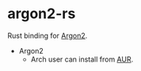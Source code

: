 argon2-rs
=========

Rust binding for [Argon2](https://github.com/P-H-C/phc-winner-argon2).


+ Argon2
	* Arch user can install from [AUR](https://aur.archlinux.org/packages/argon2-git/).
